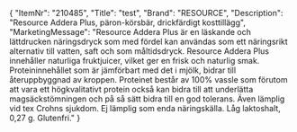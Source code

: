 {
  "ItemNr": "210485",
  "Title": "test",
  "Brand": "RESOURCE",
  "Description": "Resource Addera Plus, päron-körsbär, drickfärdigt kosttillägg",
  "MarketingMessage": "Resource Addera Plus är en läskande och lättdrucken näringsdryck som med fördel kan användas som ett näringsrikt alternativ till vatten, saft och som måltidsdryck. Resource Addera Plus innehåller naturliga fruktjuicer, vilket ger en frisk och naturlig smak. Proteininnehållet som är jämförbart med det i mjölk, bidrar till återuppbyggnad av kroppen. Proteinet består av 100% vassle som förutom att vara ett högkvalitativt protein också kan bidra till att underlätta magsäckstömningen och på så sätt bidra till en god tolerans. Även lämplig vid tex Crohns sjukdom. Ej lämplig som enda näringskälla. Låg laktoshalt, 0,27 g. Glutenfri."
}